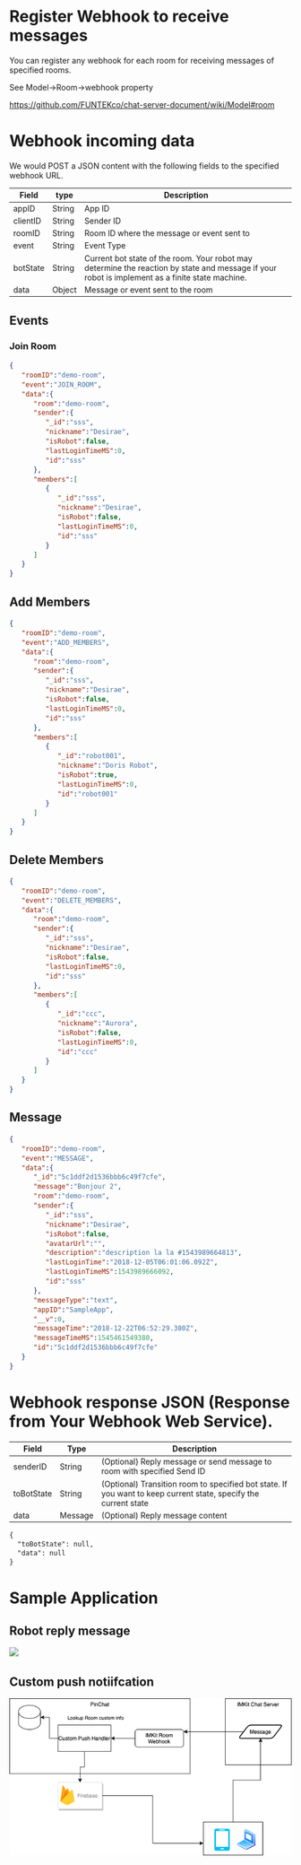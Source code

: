 # Register Webhook to receive messages
You can register any webhook for each room for receiving messages of specified rooms.

See Model->Room->webhook property

https://github.com/FUNTEKco/chat-server-document/wiki/Model#room 


# Webhook incoming data

We would POST a JSON content with the following fields to the specified webhook URL.

| Field | type | Description |
| ----  | ---- |----------- |
| appID | String | App ID      |
| clientID | String | Sender ID |
| roomID   | String | Room ID where the message or event sent to |
| event | String | Event Type |
| botState | String | Current bot state of the room. Your robot may determine the reaction by state and message if your robot is implement as a finite state machine. |
| data  | Object | Message or event sent to the room |

## Events

### Join Room

```json
{  
   "roomID":"demo-room",
   "event":"JOIN_ROOM",
   "data":{  
      "room":"demo-room",
      "sender":{  
         "_id":"sss",
         "nickname":"Desirae",
         "isRobot":false,
         "lastLoginTimeMS":0,
         "id":"sss"
      },
      "members":[  
         {  
            "_id":"sss",
            "nickname":"Desirae",
            "isRobot":false,
            "lastLoginTimeMS":0,
            "id":"sss"
         }
      ]
   }
}
```

## Add Members

```json
{  
   "roomID":"demo-room",
   "event":"ADD_MEMBERS",
   "data":{  
      "room":"demo-room",
      "sender":{  
         "_id":"sss",
         "nickname":"Desirae",
         "isRobot":false,
         "lastLoginTimeMS":0,
         "id":"sss"
      },
      "members":[  
         {  
            "_id":"robot001",
            "nickname":"Doris Robot",
            "isRobot":true,
            "lastLoginTimeMS":0,
            "id":"robot001"
         }
      ]
   }
}
```

## Delete Members

```json
{  
   "roomID":"demo-room",
   "event":"DELETE_MEMBERS",
   "data":{  
      "room":"demo-room",
      "sender":{  
         "_id":"sss",
         "nickname":"Desirae",
         "isRobot":false,
         "lastLoginTimeMS":0,
         "id":"sss"
      },
      "members":[  
         {  
            "_id":"ccc",
            "nickname":"Aurora",
            "isRobot":false,
            "lastLoginTimeMS":0,
            "id":"ccc"
         }
      ]
   }
}
```

## Message

```json
{  
   "roomID":"demo-room",
   "event":"MESSAGE",
   "data":{  
      "_id":"5c1ddf2d1536bbb6c49f7cfe",
      "message":"Bonjour 2",
      "room":"demo-room",
      "sender":{  
         "_id":"sss",
         "nickname":"Desirae",
         "isRobot":false,
         "avatarUrl":"",
         "description":"description la la #1543989664813",
         "lastLoginTime":"2018-12-05T06:01:06.092Z",
         "lastLoginTimeMS":1543989666092,
         "id":"sss"
      },
      "messageType":"text",
      "appID":"SampleApp",
      "__v":0,
      "messageTime":"2018-12-22T06:52:29.380Z",
      "messageTimeMS":1545461549380,
      "id":"5c1ddf2d1536bbb6c49f7cfe"
   }
}
```


# Webhook response JSON (Response from Your Webhook Web Service).
| Field | Type | Description |
| ----- | ---- | ----------- |
| senderID | String | (Optional} Reply message or send message to room with specified Send ID |
| toBotState | String | (Optional) Transition room to specified bot state. If you want to keep current state, specify the current state |
| data | Message | (Optional) Reply message content |

```
{
  "toBotState": null,
  "data": null
}
```

# Sample Application

## Robot reply message
![](https://github.com/FUNTEKco/chat-server-document/blob/master/pinchat-webhook-robot.png)

## Custom push notiifcation
![](https://github.com/FUNTEKco/chat-server-document/blob/master/pinchat-webhook-push.png?raw=true)

